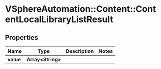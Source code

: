 # VSphereAutomation::Content::ContentLocalLibraryListResult

## Properties
Name | Type | Description | Notes
------------ | ------------- | ------------- | -------------
**value** | **Array&lt;String&gt;** |  | 


